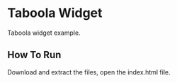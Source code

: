 # Taboola Widget

Taboola widget example.

## How To Run

Download and extract the files, 
open the index.html file.
